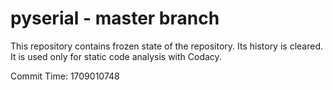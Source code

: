 # pyserial - master branch

This repository contains frozen state of the repository.
Its history is cleared. It is used only for static code
analysis with Codacy.

Commit Time: 1709010748